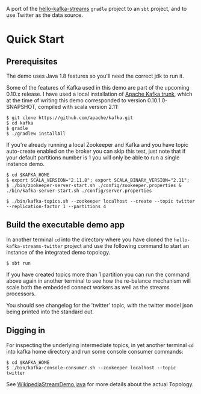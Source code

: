 A port of the [hello-kafka-streams](https://github.com/amient/hello-kafka-streams) `gradle` project to an `sbt` project, and to use Twitter as the data source.

# Quick Start

## Prerequisites

The demo uses Java 1.8 features so you'll need the correct jdk to run it.

Some of the features of Kafka used in this demo are part of the upcoming 0.10.x release. I have used a local installation of [Apache Kafka trunk](https://github.com/apache/kafka), 
which at the time of writing this demo corresponded to version 0.10.1.0-SNAPSHOT, compiled with scala version 2.11:

    $ git clone https://github.com/apache/kafka.git
    $ cd kafka
    $ gradle
    $ ./gradlew installAll

If you're already running a local Zookeeper and Kafka and you have topic auto-create enabled on the broker you can 
skip this test, just note that if your default partitions number is 1 you will only be able to run a single instance
demo.
 
    $ cd $KAFKA_HOME
    $ export SCALA_VERSION="2.11.8"; export SCALA_BINARY_VERSION="2.11";
    $ ./bin/zookeeper-server-start.sh ./config/zookeeper.properties & ./bin/kafka-server-start.sh ./config/server.properties

    $ ./bin/kafka-topics.sh --zookeeper localhost --create --topic twitter --replication-factor 1 --partitions 4


## Build the executable demo app

In another terminal `cd` into the directory where you have cloned the `hello-kafka-streams-twitter` project and use the following command to start an instance of the integrated demo topology.

    $ sbt run

If you have created topics more than 1 partition you can run the command above again in another terminal 
to see how the re-balance mechanism will scale both the embedded connect workers as well as the streams processors.

You should see changelog for the 'twitter' topic, with the twitter model json being printed into the standard out. 


## Digging in

For inspecting the underlying intermediate topics, in yet another terminal `cd` into kafka home directory 
and run some console consumer commands:

    $ cd $KAFKA_HOME
    $ ./bin/kafka-console-consumer.sh --zookeeper localhost --topic twitter

See [WikipediaStreamDemo.java](src/main/java/io/amient/examples/wikipedia/WikipediaStreamDemo.java) for more details about the actual Topology.
